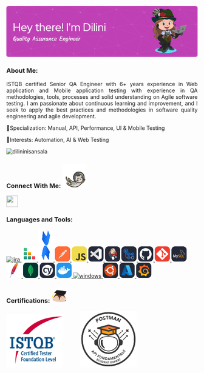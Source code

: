 ![Header](./github-header-image.png)

<h3 align="left">About Me: </h3>
<p align="justify">ISTQB certified Senior QA Engineer with 6+ years experience in Web application and Mobile application testing with experience in QA methodologies, tools, processes and solid understanding on Agile software testing. I am passionate about continuous learning and improvement, and I seek to apply the best practices and methodologies in software quality engineering and agile development.</p>

🚀Specialization: Manual, API, Performance, UI & Mobile Testing

🚀Interests: Automation, AI & Web Testing


<p align="left"> <img src="https://komarev.com/ghpvc/?username=dilininisansala&label=Profile%20views&color=0e75b6&style=flat" alt="dilininisansala" /> </p>

<h3 align="left">Connect With Me: <img width="65" height="65" src="68747470733a2f2f6d656469612e67697068792e636f6d2f6d656469612f56674344417a634b767352364f4d307557672f67697068792e676966.gif" /></h3>
<p align="left">
<a href="https://www.linkedin.com/in/dilini-nisansala-seniorqa/" target="blank"><img align="center" src="https://cdn3.iconfinder.com/data/icons/inficons/512/linkedin.png" height="30" width="30"/></a>
</p>


<h3 align="left"> Languages and Tools:</h3>
<p align="left"> <a href="https://www.cypress.io" target="_blank" rel="noreferrer"> <img src="https://github.com/brunoliratm/skill-icons/blob/main/icons/jira-auto.svg" alt="jira" width="40" height="40"/> <img src="testrail.png" alt="testrail" width="40" height="40"/> <img src="Confluence.png" alt="confluence" width="40" height="85"/> <img src="https://raw.githubusercontent.com/tandpfun/skill-icons/main/icons/Postman.svg" alt="postman" width="40" height="40"/> <img src="https://raw.githubusercontent.com/tandpfun/skill-icons/main/icons/JavaScript.svg" alt="javascript" width="40" height="40"/> <img src="https://raw.githubusercontent.com/tandpfun/skill-icons/main/icons/VSCode-Dark.svg" alt="vscode" width="40" height="40"/> <img src="https://raw.githubusercontent.com/tandpfun/skill-icons/main/icons/Jenkins-Dark.svg" alt="jenkins" width="40" height="40"/> <img src="https://raw.githubusercontent.com/tandpfun/skill-icons/main/icons/GithubActions-Dark.svg" alt="githubActions" width="40" height="40"/> <img src="https://raw.githubusercontent.com/tandpfun/skill-icons/main/icons/Github-Dark.svg" alt="github" width="40" height="40"/> <img src="https://raw.githubusercontent.com/tandpfun/skill-icons/main/icons/Git.svg" alt="git" width="40" height="40"/> <img src="https://raw.githubusercontent.com/tandpfun/skill-icons/main/icons/MySQL-Dark.svg" alt="mySQL" width="40" height="40"/> <img src="Jmeter.png" alt="jmeter" width="40" height="40"/> <img src="https://raw.githubusercontent.com/tandpfun/skill-icons/main/icons/MongoDB.svg" alt="mongoDB" width="40" height="40"/> <img src="https://raw.githubusercontent.com/tandpfun/skill-icons/main/icons/Cypress-Dark.svg" alt="cypress" width="40" height="40"/> <img src="https://raw.githubusercontent.com/tandpfun/skill-icons/main/icons/Docker.svg" alt="docker" width="40" height="40"/> <img src="https://raw.githubusercontent.com/tandpfun/skill-icons/main/icons/Windows-Dark.svg" alt="windows" width="40" height="40"/> <img src="https://raw.githubusercontent.com/tandpfun/skill-icons/main/icons/Ubuntu-Dark.svg" alt="ubuntu" width="40" height="40"/> <img src="https://raw.githubusercontent.com/tandpfun/skill-icons/main/icons/Azure-Dark.svg" alt="azure" width="40" height="40"/> <img src="https://raw.githubusercontent.com/tandpfun/skill-icons/main/icons/Grafana-Dark.svg" alt="grafana" width="40" height="40"/> </a> </p>


<h3 align="left">Certifications: <img width="40" height="40" src="68747470733a2f2f6d656469.gif" /> </h3>
<div align="left">
  <img src="ISTQB.jpg" alt="ISTQB" width="150px" style="margin-right: 40px;">  
  <img src="assertion-MUzmA8BxSqSXezGN6SqwYA.png" alt="Postman API Fundamentals Student Expert Badge" width="150px">
</div>
